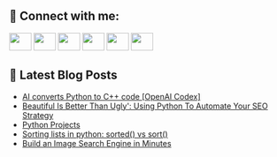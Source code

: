 ## 🔎 Connect with me:
[<img height="32" width="40" src="https://cdn.jsdelivr.net/npm/simple-icons@v5/icons/telegram.svg" />](https://t.me/bullbesh)
[<img height="32" width="40" src="https://cdn.jsdelivr.net/npm/simple-icons@v5/icons/vk.svg" />](https://vk.com/bullbesh)
[<img height="32" width="40" src="https://cdn.jsdelivr.net/npm/simple-icons@v5/icons/twitter.svg" />](https://twitter.com/bullbesh1)
[<img height="32" width="40" src="https://cdn.jsdelivr.net/npm/simple-icons@v5/icons/instagram.svg" />](https://www.instagram.com/bullbesh)
[<img height="32" width="40" src="https://cdn.jsdelivr.net/npm/simple-icons@v5/icons/reddit.svg" />](https://www.reddit.com/user/bullbesh)
[<img height="32" width="40" src="https://cdn.jsdelivr.net/npm/simple-icons@v5/icons/youtube.svg" />](https://www.youtube.com/channel/UCtfjRs6uzgq5mfm8S06WTcg)

## 📕 Latest Blog Posts
<!-- BLOG-POST-LIST:START -->
- [AI converts Python to C++ code [OpenAI Codex]](https://www.reddit.com/r/Python/comments/uqt5jp/ai_converts_python_to_c_code_openai_codex/)
- [Beautiful Is Better Than Ugly&#39;: Using Python To Automate Your SEO Strategy](https://www.reddit.com/r/Python/comments/uqs2hf/beautiful_is_better_than_ugly_using_python_to/)
- [Python Projects](https://www.reddit.com/r/Python/comments/uqr6pp/python_projects/)
- [Sorting lists in python: sorted&lpar;&rpar; vs sort&lpar;&rpar;](https://www.reddit.com/r/Python/comments/uqqseh/sorting_lists_in_python_sorted_vs_sort/)
- [Build an Image Search Engine in Minutes](https://www.reddit.com/r/Python/comments/uqpuo8/build_an_image_search_engine_in_minutes/)
<!-- BLOG-POST-LIST:END -->
